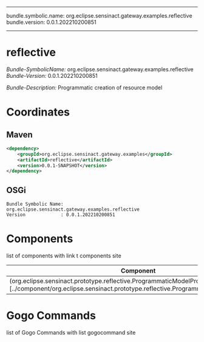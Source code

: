 
---
bundle.symbolic.name: org.eclipse.sensinact.gateway.examples.reflective
bundle.version: 0.0.1.202210200851

---
# reflective

*Bundle-SymbolicName:* org.eclipse.sensinact.gateway.examples.reflective
*Bundle-Version:* 0.0.1.202210200851

*Bundle-Description:*
Programmatic creation of resource model

# Coordinates

## Maven

```xml
<dependency>
    <groupId>org.eclipse.sensinact.gateway.examples</groupId>
    <artifactId>reflective</artifactId>
    <version>0.0.1-SNAPSHOT</version>
</dependency>
```

## OSGi

```
Bundle Symbolic Name: org.eclipse.sensinact.gateway.examples.reflective
Version             : 0.0.1.202210200851

```



# Components

list of components with link t components site

| Component | Description |
| --------- | ----------- |
| (org.eclipse.sensinact.prototype.reflective.ProgrammaticModelProvider)[../component/org.eclipse.sensinact.prototype.reflective.ProgrammaticModelProvider.md] |  |





# Gogo Commands

list of Gogo Commands with list gogocommand site